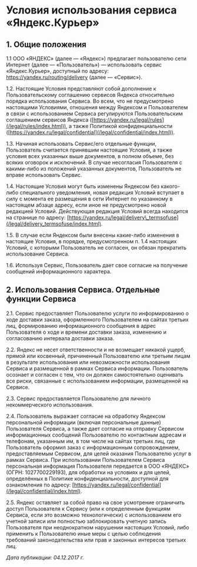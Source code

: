  Условия использования сервиса «Яндекс.Курьер»
=============================================

  1\. Общие положения
-------------------

 1\.1 ООО «ЯНДЕКС» (далее — «Яндекс») предлагает пользователю сети Интернет (далее — «Пользователь») — использовать сервис «Яндекс.Курьер», доступный по адресу: <https://yandex.ru/routing/delivery> (далее — «Сервис»).

 1\.2\. Настоящие Условия представляют собой дополнение к Пользовательскому соглашению сервисов Яндекса относительно порядка использования Сервиса. Во всем, что не предусмотрено настоящими Условиями, отношения между Яндексом и Пользователем в связи с использованием Сервиса регулируются Пользовательским соглашением сервисов Яндекса ([https://yandex.ru/legal/rules](/legal/rules/index.html)), а также Политикой конфиденциальности ([https://yandex.ru/legal/confidential](/legal/confidential/index.html)).

 1\.3\. Начиная использовать Сервис/его отдельные функции, Пользователь считается принявшим настоящие Условия, а также условия всех указанных выше документов, в полном объеме, без всяких оговорок и исключений. В случае несогласия Пользователя с какими\-либо из положений указанных документов, Пользователь не вправе использовать Сервис.

 1\.4\. Настоящие Условия могут быть изменены Яндексом без какого\-либо специального уведомления, новая редакция Условий вступает в силу с момента ее размещения в сети Интернет по указанному в настоящем абзаце адресу, если иное не предусмотрено новой редакцией Условий. Действующая редакция Условий всегда находится на странице по адресу: [https://yandex.ru/legal/delivery\_termsofuse](/legal/delivery_termsofuse/index.html).

 1\.5\. В случае если Яндексом были внесены какие\-либо изменения в настоящие Условия, в порядке, предусмотренном п. 1\.4 настоящих Условий, с которыми Пользователь не согласен, он обязан прекратить использование Сервиса.

 1\.6\. Используя Сервис, Пользователь дает свое согласие на получение сообщений информационного характера.

  2\. Использования Сервиса. Отдельные функции Сервиса
----------------------------------------------------

 2\.1\. Сервис предоставляет Пользователю услуги по информированию о ходе доставки заказа, оформленного Пользователем на сайтах третьих лиц, формированию информационного сообщения в адрес Пользователя о ходе и времени доставки заказа, изменению и согласованию интервала доставки заказа.

 2\.2\. Яндекс не несет ответственности и не возмещает никакой ущерб, прямой или косвенный, причиненный Пользователю или третьим лицам в результате использования или невозможности использования Сервиса и размещенной в рамках Сервиса информации. Пользователь осознает и согласен с тем, что он должен самостоятельно оценивать все риски, связанные с использованием информации, размещенной на Сервисе.

 2\.3\. Сервис предоставляется Пользователю для личного некоммерческого использования.

 2\.4\. Пользователь выражает согласие на обработку Яндексом персональной информации (включая персональные данные) Пользователя Сервиса, а также дает согласие на отправку Сервисом информационных сообщений Пользователю по контактным адресам и телефонам, указанным им, в том числе на сайтах третьих лиц, где Пользователь оформил заказ с информационным сопровождением, предоставляемым Сервисом, для целей оказания Пользователю услуг в рамках Сервиса. При использовании Пользователем Сервиса персональная информация Пользователя передается в ООО «ЯНДЕКС» (ОГРН: 1027700229193\), для обработки на условиях и для целей, определённых в Политике конфиденциальности, доступной для ознакомления по адресу: [https://yandex.ru/legal/confidential](/legal/confidential/index.html).

 2\.5\. Яндекс оставляет за собой право на свое усмотрение ограничить доступ Пользователя к Сервису (или к определенным функциям Сервиса, если это возможно технологически) с использованием его учетной записи или полностью заблокировать учетную запись Пользователя при неоднократном нарушении настоящих Условий, либо применить к Пользователю иные меры с целью соблюдения требований законодательства или прав и законных интересов третьих лиц.

 *Дата публикации: 04\.12\.2017 г.*

  
